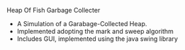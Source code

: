 Heap Of Fish Garbage Collecter

- A Simulation of a Garabage-Collected Heap.
- Implemented adopting the mark and sweep algorithm
- Includes GUI, implemented using the java swing library
